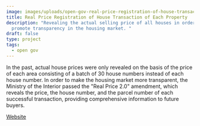 ```yaml
---
image: images/uploads/open-gov-real-price-registration-of-house-transaction-of-each-property.jpg
title: Real Price Registration of House Transaction of Each Property
description: "Revealing the actual selling price of all houses in order to
  promote transparency in the housing market. "
draft: false
type: project
tags:
  - open gov
---
```

In the past, actual house prices were only revealed on the basis of the price of each area consisting of a batch of 30 house numbers instead of each house number. In order to make the housing market more transparent, the Ministry of the Interior passed the "Real Price 2.0" amendment, which reveals the price, the house number, and the parcel number of each successful transaction, providing  comprehensive information to future buyers. 

[W﻿ebsite](https://lvr.land.moi.gov.tw/)
